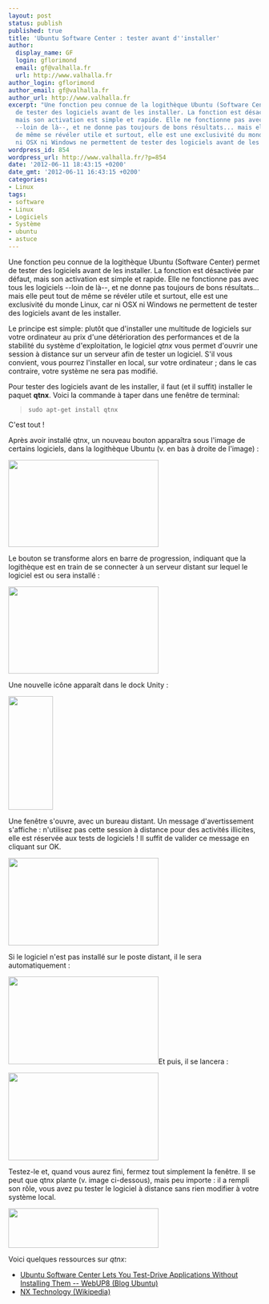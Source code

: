 ```yaml
---
layout: post
status: publish
published: true
title: 'Ubuntu Software Center : tester avant d''installer'
author:
  display_name: GF
  login: gflorimond
  email: gf@valhalla.fr
  url: http://www.valhalla.fr
author_login: gflorimond
author_email: gf@valhalla.fr
author_url: http://www.valhalla.fr
excerpt: "Une fonction peu connue de la logithèque Ubuntu (Software Center) permet
  de tester des logiciels avant de les installer. La fonction est désactivée par défaut,
  mais son activation est simple et rapide. Elle ne fonctionne pas avec tous les logiciels
  --loin de là--, et ne donne pas toujours de bons résultats... mais elle peut tout
  de même se révéler utile et surtout, elle est une exclusivité du monde Linux, car
  ni OSX ni Windows ne permettent de tester des logiciels avant de les installer.\r\n\r\n"
wordpress_id: 854
wordpress_url: http://www.valhalla.fr/?p=854
date: '2012-06-11 18:43:15 +0200'
date_gmt: '2012-06-11 16:43:15 +0200'
categories:
- Linux
tags:
- software
- Linux
- Logiciels
- Système
- ubuntu
- astuce
---
```

<p>Une fonction peu connue de la logithèque Ubuntu (Software Center) permet de tester des logiciels avant de les installer. La fonction est désactivée par défaut, mais son activation est simple et rapide. Elle ne fonctionne pas avec tous les logiciels --loin de là--, et ne donne pas toujours de bons résultats... mais elle peut tout de même se révéler utile et surtout, elle est une exclusivité du monde Linux, car ni OSX ni Windows ne permettent de tester des logiciels avant de les installer.</p>
<p><a id="more"></a><a id="more-854"></a></p>
<p>Le principe est simple: plutôt que d'installer une multitude de logiciels sur votre ordinateur au prix d'une détérioration des performances et de la stabilité du système d'exploitation, le logiciel <em>qtnx</em> vous permet d'ouvrir une session à distance sur un serveur afin de tester un logiciel. S'il vous convient, vous pourrez l'installer en local, sur votre ordinateur ; dans le cas contraire, votre système ne sera pas modifié.</p>
<p>Pour tester des logiciels avant de les installer, il faut (et il suffit) installer le paquet <strong>qtnx</strong>. Voici la commande à taper dans une fenêtre de terminal:</p>
<blockquote>
<pre><code>sudo apt-get install qtnx </code></pre>
</blockquote>
<p>C'est tout !</p>
<p>Après avoir installé qtnx, un nouveau bouton apparaîtra sous l'image de certains logiciels, dans la logithèque Ubuntu (v. en bas à droite de l'image) :</p>
<p><a href="http://www.valhalla.fr/wp-content/uploads/2012/06/1.png"><img class="aligncenter size-medium wp-image-855" title="qtnx: un nouveau bouton dans la logithèque" src="http://www.valhalla.fr/wp-content/uploads/2012/06/1-300x174.png" alt="" width="300" height="174" /></a></p>
<p>Le bouton se transforme alors en barre de progression, indiquant que la logithèque est en train de se connecter à un serveur distant sur lequel le logiciel est ou sera installé :</p>
<p><a href="http://www.valhalla.fr/wp-content/uploads/2012/06/2.png"><img class="aligncenter size-medium wp-image-856" title="qtnx: progression de la connexion" src="http://www.valhalla.fr/wp-content/uploads/2012/06/2-300x174.png" alt="" width="300" height="174" /></a></p>
<p>Une nouvelle icône apparaît dans le dock Unity :</p>
<p><a href="http://www.valhalla.fr/wp-content/uploads/2012/06/3.png"><img class="aligncenter size-full wp-image-857" title="qtnx: icône dans le dock Unity" src="http://www.valhalla.fr/wp-content/uploads/2012/06/3.png" alt="" width="89" height="227" /></a></p>
<p>Une fenêtre s'ouvre, avec un bureau distant. Un message d'avertissement s'affiche : n'utilisez pas cette session à distance pour des activités illicites, elle est réservée aux tests de logiciels ! Il suffit de valider ce message en cliquant sur OK.</p>
<p><a href="http://www.valhalla.fr/wp-content/uploads/2012/06/4.png"><img class="aligncenter size-medium wp-image-858" title="qtnx: disclaimer" src="http://www.valhalla.fr/wp-content/uploads/2012/06/4-300x175.png" alt="" width="300" height="175" /></a></p>
<p>Si le logiciel n'est pas installé sur le poste distant, il le sera automatiquement :</p>
<p><a href="http://www.valhalla.fr/wp-content/uploads/2012/06/5.png"><img class="aligncenter size-medium wp-image-859" title="qtnx: installation" src="http://www.valhalla.fr/wp-content/uploads/2012/06/5-300x175.png" alt="" width="300" height="175" /></a>Et puis, il se lancera :</p>
<p><a href="http://www.valhalla.fr/wp-content/uploads/2012/06/6.png"><img class="aligncenter size-medium wp-image-860" title="qtnx: test du logiciel" src="http://www.valhalla.fr/wp-content/uploads/2012/06/6-300x175.png" alt="" width="300" height="175" /></a></p>
<p>Testez-le et, quand vous aurez fini, fermez tout simplement la fenêtre. Il se peut que qtnx plante (v. image ci-dessous), mais peu importe : il a rempli son rôle, vous avez pu tester le logiciel à distance sans rien modifier à votre système local.</p>
<p><a href="http://www.valhalla.fr/wp-content/uploads/2012/06/7.png"><img class="aligncenter size-medium wp-image-861" title="qtnx: bug" src="http://www.valhalla.fr/wp-content/uploads/2012/06/7-300x79.png" alt="" width="300" height="79" /></a></p>
<p>Voici quelques ressources sur <em>qtnx</em>:</p>
<ul>
<li><a title="Ubuntu Software Center Lets You Test-Drive Applications Without Installing Them [Ubuntu 11.04]" href="http://www.webupd8.org/2011/03/ubuntu-software-center-lets-you-test.html">Ubuntu Software Center Lets You Test-Drive Applications Without Installing Them</a><a href="http://www.webupd8.org/2011/03/ubuntu-software-center-lets-you-test.html"> -- WebUP8 (Blog Ubuntu)</a></li>
<li><a href="http://en.wikipedia.org/wiki/NX_technology">NX Technology (Wikipedia)</a></li>
</ul>
